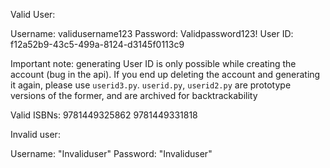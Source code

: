 Valid User:

Username: validusername123
Password: Validpassword123!
User ID: f12a52b9-43c5-499a-8124-d3145f0113c9

Important note: generating User ID is only possible while creating the account (bug in the api). If you end up deleting the account and generating it again, please use `userid3.py`.
`userid.py`, `userid2.py` are prototype versions of the former, and are archived for backtrackability

Valid ISBNs:
9781449325862
9781449331818

Invalid user:

Username: "Invaliduser" 
Password: "Invaliduser"
